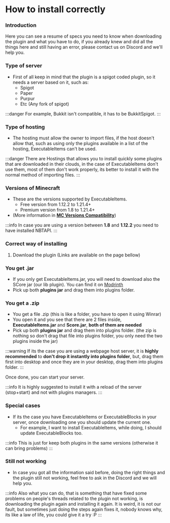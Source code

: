 # How to install correctly

### Introduction

Here you can see a resume of specs you need to know when downloading the plugin and what you have to do, if you already knew and did all the things here and still having an error, please contact us on Discord and we'll help you.

### Type of server

* First of all keep in mind that the plugin is a spigot coded plugin, so it needs a server based on it, such as:
  * Spigot
  * Paper
  * Purpur
  * Etc (Any fork of spigot)

:::danger
For example, Bukkit isn't compatible, it has to be BukkitSpigot.
:::

### Type of hosting

* The hosting must allow the owner to import files, if the host doesn't allow that, such as using only the plugins available in a list of the hosting, ExecutableItems can't be used.

:::danger
There are Hostings that allows you to install quickly some plugins that are downloaded in their clouds, in the case of ExecutableItems don't use them, most of them don't work properly, its better to install it with the normal method of importing files.
:::

### Versions of Minecraft

* These are the versions supported by ExecutableItems.
  * Free version from 1.12.2 to 1.21.4+
  * Premium version from 1.8 to 1.21.4+
*  (More information in [**MC Versions Compatibility**](../../../mc-versions-compatibility.md))

:::info
In case you are using a version between **1.8** and **1.12.2** you need to have installed NBTAPI.
:::

### Correct way of installing

1. Download the plugin (Links are available on the page bellow)

### You get .jar
* If you only get ExecutableItems.jar, you will need to download also the SCore jar (our lib plugin). You can find it on [Modrinth ](https://modrinth.com/plugin/score)
* Pick up both **plugins jar** and drag them into plugins folder.

### You get a .zip
* You get a file .zip (this is like a folder, you have to open it using Winrar)
* You open it and you see that there are 2 files inside, **ExecutableItems.jar** and **Score.jar**, ****both of them are needed****
* Pick up both **plugins jar** and drag them into plugins folder. (the zip is nothing so don't drag that file into plugins folder, you only need the two plugins inside the jar)

:::warning
If its the case you are using a webpage host server, it is ****highly recommended**** to ****don't drop it instantly into plugins folder****, but, drag them first into desktop and once they are in your desktop, drag them into plugins folder.
:::

Once done, you can start your server.

:::info
It is highly suggested to install it with a reload of the server (stop+start) and not with plugins managers.
:::

### Special cases

* If its the case you have ExecutableItems or ExecutableBlocks in your server, once downloading one you should update the current one.
  * For example, I want to install ExecutableItems, while doing, I should update ExecutableBlocks too.

:::info
This is just for keep both plugins in the same versions (otherwise it can bring problems)
:::

### Still not working

* In case you got all the information said before, doing the right things and the plugin still not working, feel free to ask in the Discord and we will help you.

:::info
Also what you can do, that is something that have fixed some problems on people's threads related to the plugin not working, is downloading the plugin again and installing it again. It is weird, it is not our fault, but sometimes just doing the steps again fixes it, nobody knows why, its like a law of life, you could give it a try :P
:::

